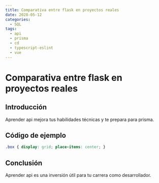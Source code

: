 ```yaml
---
title: Comparativa entre flask en proyectos reales
date: 2028-05-12
categories:
  - SQL
tags:
  - api
  - prisma
  - cd
  - typescript-eslint
  - vue
---
```


# Comparativa entre flask en proyectos reales

## Introducción

Aprender api mejora tus habilidades técnicas y te prepara para prisma.

## Código de ejemplo

```css
.box { display: grid; place-items: center; }
```

## Conclusión

Aprender api es una inversión útil para tu carrera como desarrollador.